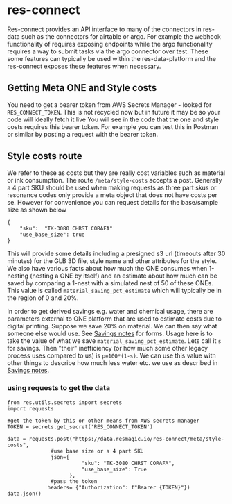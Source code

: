 # res-connect

Res-connect provides an API interface to many of the connectors in res-data such as the connectors for airtable or argo. For example the webhook functionality of requires exposing endpoints while the argo functionality requires a way to submit tasks via the argo connector over test. These some features can typically be used within the res-data-platform and the res-connect exposes these features when necessary.



## Getting Meta ONE and Style costs

You need to get a bearer token from AWS Secrets Manager - looked for `RES_CONNECT_TOKEN`. This is not recycled now but in future it may be so your code will ideally fetch it live
You will see in the code that the one and style costs requires this bearer token. For example you can test this in Postman or similar by posting a request with the bearer token.

## Style costs route
We refer to these as costs but they are really cost variables such as material or ink consumption. The route `/meta/style-costs` accepts a post.
Generally a 4 part SKU should be used when making requests as three part skus or resonance codes only provide a meta object that does not have costs per se.
However for convenience you can request details for the base/sample size as shown below

```
{
    "sku":  "TK-3080 CHRST CORAFA"
    "use_base_size": true
}
```

This will provide some details including a presigned s3 url (timeouts after 30 minutes) for the GLB 3D file, style name and other attributes for the style.
We also have various facts about how much the ONE consumes when 1-nesting (nesting a ONE by itself) and an estimate about how much can be saved by comparing a 1-nest with a simulated nest of 50 of these ONEs.
This value is called `material_saving_pct_estimate` which will typically be in the region of 0 and 20%.

In order to get derived savings e.g. water and chemical usage, there are parameters external to ONE platform that are used to estimate costs due to digital printing. Suppose we save 20% on material.
We can then say what someone else would use. See [Savings notes](https://coda.io/d/_dZNX5Sf3x2R/Savings-Note_sue9e?utm_source=slack) for forms. Usage here is to take the value of what we save `material_saving_pct_estimate`. Lets call it `s` for savings. Then "their" inefficiency (or how much some other legacy process uses compared to us) is `p=100*(1-s)`. We can use this value with other things to describe how much less water etc. we use as described in [Savings notes](https://coda.io/d/_dZNX5Sf3x2R/Savings-Note_sue9e?utm_source=slack).


### using requests to get the data
```
from res.utils.secrets import secrets 
import requests

#get the token by this or other means from AWS secrets manager
TOKEN = secrets.get_secret('RES_CONNECT_TOKEN')

data = requests.post("https://data.resmagic.io/res-connect/meta/style-costs",
              #use base size or a 4 part SKU
              json={
                        "sku": "TK-3080 CHRST CORAFA",
                        "use_base_size": True
                    },
              #pass the token
             headers= {"Authorization": f"Bearer {TOKEN}"})
data.json()
```
